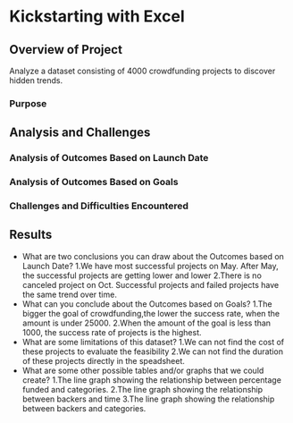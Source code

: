 # Kickstarting with Excel

## Overview of Project
Analyze a dataset consisting of 4000 crowdfunding projects to discover hidden trends.
### Purpose

## Analysis and Challenges

### Analysis of Outcomes Based on Launch Date

### Analysis of Outcomes Based on Goals

### Challenges and Difficulties Encountered

## Results

- What are two conclusions you can draw about the Outcomes based on Launch Date?
1.We have most successful projects on May. After May, the successful projects are getting lower and lower
2.There is no canceled project on Oct. Successful projects and failed projects have the same trend over time.
- What can you conclude about the Outcomes based on Goals?
1.The bigger the goal of crowdfunding,the lower the success rate, when the amount is under 25000.
2.When the amount of the goal is less than 1000, the success rate of projects is the highest.
- What are some limitations of this dataset?
1.We can not find the cost of these projects to evaluate the feasibility
2.We can not find the duration of these projects directly in the speadsheet.
- What are some other possible tables and/or graphs that we could create?
1.The line graph showing the relationship between percentage funded and categories.
2.The line graph showing the relationship between backers and time 
3.The line graph showing the relationship between backers and categories.